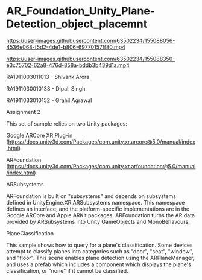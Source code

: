 # AR_Foundation_Unity_Plane-Detection_object_placemnt


https://user-images.githubusercontent.com/63502234/155088056-4536e068-f5d2-4de1-b806-69770157ff80.mp4



https://user-images.githubusercontent.com/63502234/155088350-e3c75702-62a8-476d-858a-bddb3b439d1a.mp4


RA1911003011013 - Shivank Arora


RA1911030010138 - Dipali Singh


RA1911033010152 - Grahil Agrawal


Assignment 2


This set of sample relies on two Unity packages:

Google ARCore XR Plug-in (https://docs.unity3d.com/Packages/com.unity.xr.arcore@5.0/manual/index.html)



ARFoundation (https://docs.unity3d.com/Packages/com.unity.xr.arfoundation@5.0/manual/index.html)


ARSubsystems

ARFoundation is built on "subsystems" and depends on subsystems defined in UnityEngine.XR.ARSubsystems namespace. This namespace defines an interface, and the platform-specific implementations are in the Google ARCore and Apple ARKit packages. ARFoundation turns the AR data provided by ARSubsystems into Unity GameObjects and MonoBehavours.


PlaneClassification

This sample shows how to query for a plane's classification. Some devices attempt to classify planes into categories such as "door", "seat", "window", and "floor". This scene enables plane detection using the ARPlaneManager, and uses a prefab which includes a component which displays the plane's classification, or "none" if it cannot be classified.
